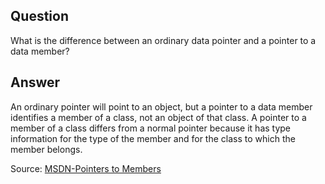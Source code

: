 ## Question  
What is the difference between an ordinary data pointer and a pointer to a data member?  
## Answer  
An ordinary pointer will point to an object, but a pointer to a data member identifies a member of a class, not an object of that class. A pointer to a member of a class differs from a normal pointer because it has type information for the type of the member and for the class to which the member belongs.  

Source: [MSDN-Pointers to Members](https://msdn.microsoft.com/en-us/library/f2wbycwh.aspx)
